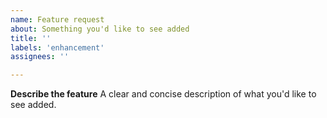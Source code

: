 ```yaml
---
name: Feature request
about: Something you'd like to see added
title: ''
labels: 'enhancement'
assignees: ''

---
```


**Describe the feature**
A clear and concise description of what you'd like to see added.
